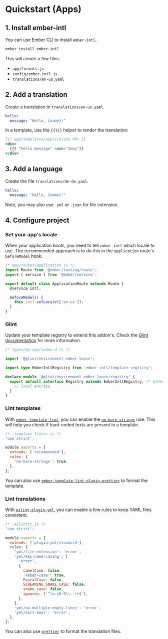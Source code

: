 # Quickstart (Apps)


## 1. Install ember-intl

You can use Ember CLI to install `ember-intl`.

```sh
ember install ember-intl
```

This will create a few files:

* `app/formats.js`
* `config/ember-intl.js`
* `translations/en-us.yaml`


## 2. Add a translation

Create a translation in `translations/en-us.yaml`.

```yaml
hello:
  message: "Hello, {name}!"
```

In a template, use the `{{t}}` helper to render the translation:

```hbs
{{! app/templates/application.hbs }}
<div>
  {{t "hello.message" name="Zoey"}}
</div>
```


## 3. Add a language

Create the file `translations/de-de.yaml`.

```yaml
hello:
  message: "Hallo, {name}!"
```

Note, you may also use `.yml` or `.json` for file extension.


## 4. Configure project

### Set your app's locale

When your application boots, you need to tell `ember-intl` which locale to use. The recommended approach is to do this in the `application` route's `beforeModel` hook.

```js
/* app/routes/application.js */
import Route from '@ember/routing/route';
import { service } from '@ember/service';

export default class ApplicationRoute extends Route {
  @service intl;

  beforeModel() {
    this.intl.setLocale(['en-us']);
  }
}
```


### Glint

Update your template registry to extend this addon's. Check the [Glint documentation](https://typed-ember.gitbook.io/glint/environments/ember/using-addons#using-glint-enabled-addons) for more information.

```ts
/* types/my-app/index.d.ts */

import '@glint/environment-ember-loose';

import type EmberIntlRegistry from 'ember-intl/template-registry';

declare module '@glint/environment-ember-loose/registry' {
  export default interface Registry extends EmberIntlRegistry, /* other addon registries */ {
    // local entries
  }
}
```


### Lint templates

With [`ember-template-lint`](https://github.com/ember-template-lint/ember-template-lint), you can enable the [`no-bare-strings`](https://github.com/ember-template-lint/ember-template-lint/blob/v5.13.0/docs/rule/no-bare-strings.md) rule. This will help you check if hard-coded texts are present in a template.

```js
/* .template-lintrc.js */
'use strict';

module.exports = {
  extends: ['recommended'],
  rules: {
    'no-bare-strings': true,
  },
};
```

You can also use [`ember-template-lint-plugin-prettier`](https://github.com/ember-template-lint/ember-template-lint-plugin-prettier) to format the template.


### Lint translations

With [`eslint-plugin-yml`](https://ota-meshi.github.io/eslint-plugin-yml/), you can enable a few rules to keep YAML files consistent.


```js
/* .eslintrc.js */
'use strict';

module.exports = {
  extends: ['plugin:yml/standard'],
  rules: {
    'yml/file-extension': 'error',
    'yml/key-name-casing': [
      'error',
      {
        camelCase: false,
        'kebab-case': true,
        PascalCase: false,
        SCREAMING_SNAKE_CASE: false,
        snake_case: false,
        ignores: ['^[a-z0-9\\.-]+$'],
      },
    ],
    'yml/no-multiple-empty-lines': 'error',
    'yml/sort-keys': 'error',
  },
};
```

You can also use [`prettier`](https://prettier.io/) to format the translation files.
